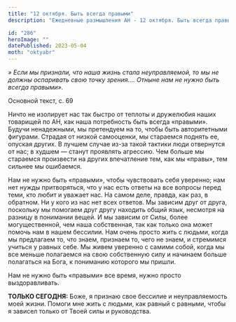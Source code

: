 ```yaml
---
title: "12 октября. Быть всегда правыми"
description: "Ежедневные размышления АН - 12 октября. Быть всегда правыми"

id: "286"
heroImage: ""
datePublished: 2023-05-04
moth: "oktyabr"
---
```


_» Если мы признали, что наша жизнь стала неуправляемой, то мы не должны
оспаривать свою точку зрения.… Отныне нам не нужно быть всегда правыми»._

Основной текст, с. 69

Ничто не изолирует нас так быстро от теплоты и дружелюбия наших товарищей по
АН, как наша потребность быть всегда «правыми». Будучи ненадежными, мы
претендуем на то, чтобы быть авторитетными фигурами. Страдая от низкой
самооценки, мы стараемся поднять ее, опуская других. В лучшем случае из-за
такой тактики люди отвернутся от нас; в худшем — станут проявлять агрессию.
Чем больше мы стараемся произвести на других впечатление тем, как мы «правы»,
тем сильнее мы ошибаемся.

Нам не нужно быть «правыми», чтобы чувствовать себя уверенно; нам нет нужды
притворяться, что у нас есть ответы на все вопросы перед теми, кто любит и
уважает нас. На самом деле, правда, как раз, в обратном. Ни у кого из нас нет
всех ответов. Мы зависим друг от друга, поскольку мы помогаем друг другу
находить общий язык, несмотря на разницу в понимании вещей. И мы зависим от
Силы, более могущественной, чем наша собственная, так как только она может
помочь нам в нашем бессилии. Нам очень просто жить с людьми, когда мы
предлагаем то, что знаем, признаем то, чего не знаем, и стремимся учиться у
равных себе. Мы живем уверенно с самими собой, когда мы все меньше полагаемся
на свою собственную силу и начинаем больше полагаться на Бога, к пониманию
которого мы пришли.

Нам не нужно быть «правыми» все время, нужно просто выздоравливать.

**ТОЛЬКО СЕГОДНЯ:** Боже, я признаю свое бессилие и неуправляемость моей
жизни. Помоги мне жить с людьми, как равный с равными, чтобы я зависел только
от Твоей силы и руководства.
